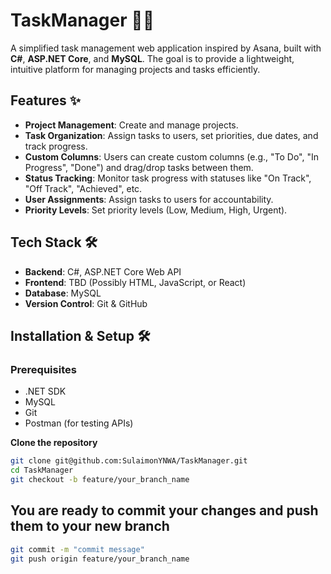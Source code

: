 # TaskManager 📝🚀  

A simplified task management web application inspired by Asana, built with **C#**, **ASP.NET Core**, and **MySQL**. The goal is to provide a lightweight, intuitive platform for managing projects and tasks efficiently.  

## Features ✨  

- **Project Management**: Create and manage projects.  
- **Task Organization**: Assign tasks to users, set priorities, due dates, and track progress.  
- **Custom Columns**: Users can create custom columns (e.g., "To Do", "In Progress", "Done") and drag/drop tasks between them.  
- **Status Tracking**: Monitor task progress with statuses like "On Track", "Off Track", "Achieved", etc.  
- **User Assignments**: Assign tasks to users for accountability.  
- **Priority Levels**: Set priority levels (Low, Medium, High, Urgent).  

## Tech Stack 🛠️  

- **Backend**: C#, ASP.NET Core Web API  
- **Frontend**: TBD (Possibly HTML, JavaScript, or React)  
- **Database**: MySQL  
- **Version Control**: Git & GitHub  

## Installation & Setup 🛠️  

### Prerequisites  

- .NET SDK  
- MySQL  
- Git  
- Postman (for testing APIs)  


 **Clone the repository**  
   ```sh
   git clone git@github.com:SulaimonYNWA/TaskManager.git
   cd TaskManager
   git checkout -b feature/your_branch_name
```

## You are ready to commit your changes and push them to your new branch
```sh
git commit -m "commit message"
git push origin feature/your_branch_name
